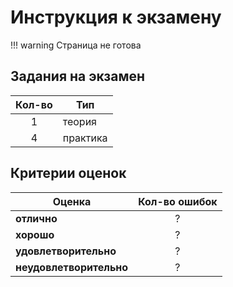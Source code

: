 # Инструкция к экзамену

!!! warning
    Страница не готова

## Задания на экзамен

| Кол-во  | Тип       |
| :-----: | --------- |
| 1       | теория    |
| 4       | практика  |

## Критерии оценок

| Оценка                  | Кол-во ошибок |
| ----------------------- | :------------:|
| **отлично**             | ?             |
| **хорошо**              | ?             |
| **удовлетворительно**   | ?             |
| **неудовлетворительно** | ?             |

[comment]: <> (## # 1)

